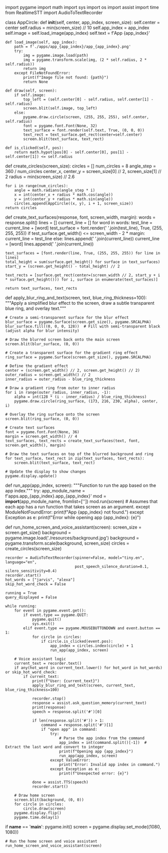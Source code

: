 import pygame
import math
import sys
import os
import assist
import time
from RealtimeSTT import AudioToTextRecorder

class AppCircle:
    def __init__(self, center, app_index, screen_size):
        self.center = center
        self.radius = min(screen_size) // 10
        self.app_index = app_index
        self.image = self.load_image(app_index)
        self.text = f'App {app_index}'

    def load_image(self, app_index):
        path = f'./apps/app_{app_index}/app_{app_index}.png'
        try:
            img = pygame.image.load(path)
            img = pygame.transform.scale(img, (2 * self.radius, 2 * self.radius))
            return img
        except FileNotFoundError:
            print(f"Image file not found: {path}")
            return None

    def draw(self, screen):
        if self.image:
            top_left = (self.center[0] - self.radius, self.center[1] - self.radius)
            screen.blit(self.image, top_left)
        else:
            pygame.draw.circle(screen, (255, 255, 255), self.center, self.radius)
            font = pygame.font.Font(None, 32)
            text_surface = font.render(self.text, True, (0, 0, 0))
            text_rect = text_surface.get_rect(center=self.center)
            screen.blit(text_surface, text_rect)

    def is_clicked(self, pos):
        return math.hypot(pos[0] - self.center[0], pos[1] - self.center[1]) <= self.radius

def create_circles(screen_size):
    circles = []
    num_circles = 8
    angle_step = 360 / num_circles
    center_x, center_y = screen_size[0] // 2, screen_size[1] // 2
    radius = min(screen_size) // 2.6

    for i in range(num_circles):
        angle = math.radians(angle_step * i)
        x = int(center_x + radius * math.cos(angle))
        y = int(center_y + radius * math.sin(angle))
        circles.append(AppCircle((x, y), i + 1, screen_size))
    return circles


def create_text_surfaces(response, font, screen_width, margin):
    words = response.split()
    lines = []
    current_line = []
    for word in words:
        test_line = current_line + [word]
        test_surface = font.render(' '.join(test_line), True, (255, 255, 255))
        if test_surface.get_width() <= screen_width - 2 * margin:
            current_line = test_line
        else:
            lines.append(' '.join(current_line))
            current_line = [word]
    lines.append(' '.join(current_line))

    text_surfaces = [font.render(line, True, (255, 255, 255)) for line in lines]
    total_height = sum(surface.get_height() for surface in text_surfaces)
    start_y = (screen.get_height() - total_height) // 2

    text_rects = [surface.get_rect(center=(screen_width // 2, start_y + i * surface.get_height())) for i, surface in enumerate(text_surfaces)]

    return text_surfaces, text_rects

def apply_blur_ring_and_text(screen, text, blue_ring_thickness=100):
    """Apply a simplified blur effect to the screen, draw a subtle transparent blue ring, and overlay text."""
    
    # Create a semi-transparent surface for the blur effect
    blur_surface = pygame.Surface(screen.get_size(), pygame.SRCALPHA)
    blur_surface.fill((0, 0, 0, 128))  # Fill with semi-transparent black (adjust alpha for blur intensity)

    # Draw the blurred screen back onto the main screen
    screen.blit(blur_surface, (0, 0))

    # Create a transparent surface for the gradient ring effect
    ring_surface = pygame.Surface(screen.get_size(), pygame.SRCALPHA)

    # Define the gradient effect
    center = (screen.get_width() // 2, screen.get_height() // 2)
    outer_radius = screen.get_width() // 2
    inner_radius = outer_radius - blue_ring_thickness

    # Draw a gradient ring from outer to inner radius
    for i in range(outer_radius, inner_radius, -1):
        alpha = int(128 * (i - inner_radius) / blue_ring_thickness)
        pygame.draw.circle(ring_surface, (173, 216, 230, alpha), center, i)

    # Overlay the ring surface onto the screen
    screen.blit(ring_surface, (0, 0))

    # Create text surfaces
    font = pygame.font.Font(None, 36)
    margin = screen.get_width() // 4
    text_surfaces, text_rects = create_text_surfaces(text, font, screen.get_width(), margin)

    # Draw the text surfaces on top of the blurred background and ring
    for text_surface, text_rect in zip(text_surfaces, text_rects):
        screen.blit(text_surface, text_rect)

    # Update the display to show changes
    pygame.display.update()

def run_app(app_index, screen):
    """Function to run the app based on the app index."""
    try:
        app_module_name = f'apps.app_{app_index}.app_{app_index}'
        mod = __import__(app_module_name, fromlist=[''])
        mod.run(screen)  # Assumes that each app has a run function that takes screen as an argument.
    except ModuleNotFoundError:
        print(f"App {app_index} not found.")
    except Exception as e:
        print(f"Error while opening app {app_index}: {e}")

def run_home_screen_and_voice_assistant(screen):
    screen_size = screen.get_size()
    background = pygame.image.load('./resources/background.jpg')
    background = pygame.transform.scale(background, screen_size)
    circles = create_circles(screen_size)

    recorder = AudioToTextRecorder(spinner=False, model="tiny.en", language="en",
                                   post_speech_silence_duration=0.1, silero_sensitivity=0.4)
    recorder.start()
    hot_words = ["jarvis", "alexa"]
    skip_hot_word_check = False

    running = True
    query_displayed = False

    while running:
        for event in pygame.event.get():
            if event.type == pygame.QUIT:
                pygame.quit()
                sys.exit()
            elif event.type == pygame.MOUSEBUTTONDOWN and event.button == 1:
                for circle in circles:
                    if circle.is_clicked(event.pos):
                        app_index = circles.index(circle) + 1
                        run_app(app_index, screen)

        # Voice assistant logic
        current_text = recorder.text()
        if any(hot_word in current_text.lower() for hot_word in hot_words) or skip_hot_word_check:
            if current_text:
                print(f"User: {current_text}")
                apply_blur_ring_and_text(screen, current_text, blue_ring_thickness=100)

                recorder.stop()
                response = assist.ask_question_memory(current_text)
                print(response)
                speech = response.split('#')[0]

                if len(response.split('#')) > 1:
                    command = response.split('#')[1]
                    if "open app" in command:
                        try:
                            # Parse the app index from the command
                            app_index = int(command.split()[-1])  # Extract the last word and convert to integer
                            print(f"Opening app {app_index}")
                            run_app(app_index, screen)
                        except ValueError:
                            print("Error: Invalid app index in command.")
                        except Exception as e:
                            print(f"Unexpected error: {e}")

                done = assist.TTS(speech)
                recorder.start()

        # Draw home screen
        screen.blit(background, (0, 0))
        for circle in circles:
            circle.draw(screen)
        pygame.display.flip()
        pygame.time.delay(1)

if __name__ == '__main__':
    pygame.init()
    screen = pygame.display.set_mode((1080, 1080))

    # Run the home screen and voice assistant
    run_home_screen_and_voice_assistant(screen)
